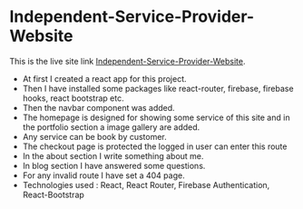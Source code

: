 # Independent-Service-Provider-Website

This is the live site link [Independent-Service-Provider-Website](https://photography-services-e857d.web.app/).

* At first I created a react app for this project.
* Then I have installed some packages like react-router, firebase, firebase hooks, react bootstrap etc.
* Then the navbar component was added.
* The homepage is designed for showing some service of this site and in the portfolio section a image  gallery are added.
* Any service can be book by customer.
* The checkout page is protected the logged in user can enter this route
* In the about section I write something about me.
* In blog section I have answered some questions. 
* For any invalid route I have set a 404 page.
* Technologies used : React, React Router, Firebase Authentication, React-Bootstrap